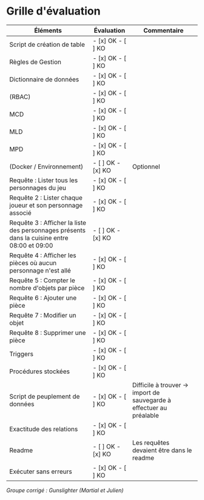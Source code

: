 # Grille d'évaluation

| Éléments                                                        | Évaluation             | Commentaire         |
|-----------------------------------------------------------------|------------------------|---------------------|
| Script de création de table                                     | - [x] OK    - [ ] KO   |                     |
| Règles de Gestion                                               | - [x] OK    - [ ] KO   |                     |
| Dictionnaire de données                                         | - [x] OK    - [ ] KO   |                     |
| (RBAC)                                                          | - [x] OK    - [ ] KO   |                     |
| MCD                                                             | - [x] OK    - [ ] KO   |                     |
| MLD                                                             | - [x] OK    - [ ] KO   |                     |
| MPD                                                             | - [x] OK    - [ ] KO   |                     |
| (Docker / Environnement)                                        | - [ ] OK    - [x] KO   |  Optionnel          |
| Requête : Lister tous les personnages du jeu                    | - [x] OK    - [ ] KO   |                     |
| Requête 2 : Lister chaque joueur et son personnage associé      | - [x] OK    - [ ] KO   |                     |
| Requête 3 : Afficher la liste des personnages présents dans la cuisine entre 08:00 et 09:00 | - [ ] OK    - [x] KO   |                     |
| Requête 4 : Afficher les pièces où aucun personnage n'est allé   | - [x] OK    - [ ] KO  |                     |
| Requête 5 : Compter le nombre d'objets par pièce               | - [x] OK    - [ ] KO    |                     |
| Requête 6 : Ajouter une pièce                                   | - [x] OK    - [ ] KO   |                     |
| Requête 7 : Modifier un objet                                   | - [x] OK    - [ ] KO   |                     |
| Requête 8 : Supprimer une pièce                                 | - [x] OK    - [ ] KO   |                     |
| Triggers                                                        | - [x] OK    - [ ] KO   |                     |
| Procédures stockées                                             | - [x] OK    - [ ] KO   |                     |
| Script de peuplement de données                                 | - [x] OK    - [ ] KO   |  Difficile à trouver -> import de sauvegarde à effectuer au préalable  |
| Exactitude des relations                                        | - [x] OK    - [ ] KO   |                     |
| Readme                                                          | - [ ] OK    - [x] KO   | Les requêtes devaient être dans le readme |
| Exécuter sans erreurs                                           | - [x] OK    - [ ] KO   |                     |


*Groupe corrigé : Gunslighter (Martial et Julien)*
